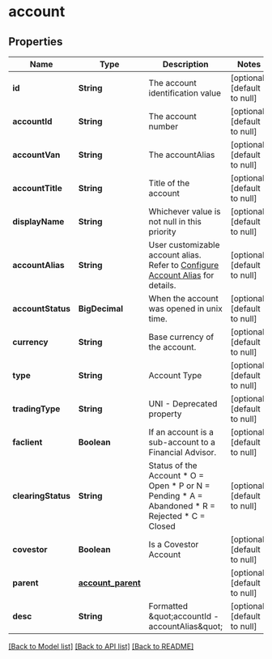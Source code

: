 # account
## Properties

| Name | Type | Description | Notes |
|------------ | ------------- | ------------- | -------------|
| **id** | **String** | The account identification value | [optional] [default to null] |
| **accountId** | **String** | The account number | [optional] [default to null] |
| **accountVan** | **String** | The accountAlias | [optional] [default to null] |
| **accountTitle** | **String** | Title of the account | [optional] [default to null] |
| **displayName** | **String** | Whichever value is not null in this priority | [optional] [default to null] |
| **accountAlias** | **String** | User customizable account alias. Refer to [Configure Account Alias](https://guides.interactivebrokers.com/cp/cp.htm#am/settings/accountalias.htm) for details. | [optional] [default to null] |
| **accountStatus** | **BigDecimal** | When the account was opened in unix time. | [optional] [default to null] |
| **currency** | **String** | Base currency of the account. | [optional] [default to null] |
| **type** | **String** | Account Type | [optional] [default to null] |
| **tradingType** | **String** | UNI - Deprecated property | [optional] [default to null] |
| **faclient** | **Boolean** | If an account is a sub-account to a Financial Advisor. | [optional] [default to null] |
| **clearingStatus** | **String** | Status of the Account   * O &#x3D; Open   * P or N &#x3D; Pending   * A &#x3D; Abandoned   * R &#x3D; Rejected   * C &#x3D; Closed  | [optional] [default to null] |
| **covestor** | **Boolean** | Is a Covestor Account | [optional] [default to null] |
| **parent** | [**account_parent**](account_parent.md) |  | [optional] [default to null] |
| **desc** | **String** | Formatted \&quot;accountId - accountAlias\&quot; | [optional] [default to null] |

[[Back to Model list]](../README.md#documentation-for-models) [[Back to API list]](../README.md#documentation-for-api-endpoints) [[Back to README]](../README.md)

